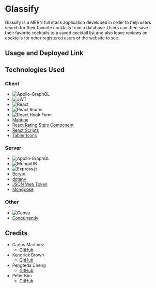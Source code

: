 # Glassify

Glassify is a MERN full stack application developed in order to help users search for their favorite cocktails from a database. Users can then save their favorite cocktails to a saved cocktail list and also leave reviews on cocktails for other registered users of the website to see. 


## Usage and Deployed Link


## Technologies Used

### Client

- ![Apollo-GraphQL](https://img.shields.io/badge/-ApolloGraphQL-311C87?style=for-the-badge&logo=apollo-graphql)
- ![JWT](https://img.shields.io/badge/JWT-black?style=for-the-badge&logo=JSON%20web%20tokens)
- ![React](https://img.shields.io/badge/react-%2320232a.svg?style=for-the-badge&logo=react&logoColor=%2361DAFB)
- ![React Router](https://img.shields.io/badge/React_Router-CA4245?style=for-the-badge&logo=react-router&logoColor=white)
- ![React Hook Form](https://img.shields.io/badge/React%20Hook%20Form-%23EC5990.svg?style=for-the-badge&logo=reacthookform&logoColor=white)
- [Mantine](https://mantine.dev/pages/getting-started/)
- [React Rating Stars Component](https://www.npmjs.com/package/react-rating-stars-component)
- [React Scripts](https://www.npmjs.com/package/react-scripts)
- [Tabler Icons](https://www.npmjs.com/package/@tabler/icons)

### Server

- ![Apollo-GraphQL](https://img.shields.io/badge/-ApolloGraphQL-311C87?style=for-the-badge&logo=apollo-graphql)
- ![MongoDB](https://img.shields.io/badge/MongoDB-%234ea94b.svg?style=for-the-badge&logo=mongodb&logoColor=white)
- ![Express.js](https://img.shields.io/badge/express.js-%23404d59.svg?style=for-the-badge&logo=express&logoColor=%2361DAFB)
- [Bcrypt](https://www.npmjs.com/package/bcrypt)
- [dotenv](https://www.npmjs.com/package/dotenv)
- [JSON Web Token](https://www.npmjs.com/package/jsonwebtoken)
- [Mongoose](https://www.npmjs.com/package/mongoose)


### Other

- ![Canva](https://img.shields.io/badge/Canva-%2300C4CC.svg?style=for-the-badge&logo=Canva&logoColor=white)
- [Concurrently](https://www.npmjs.com/package/concurrently)

## Credits 
- Carlos Martinez
    * [GitHub](https://github.com/carmart7)
- Kendrick Brown
    * [GitHub](https://github.com/KennyB39)
- Pengteda Cheng 
    * [GitHub](https://github.com/teedaa)
- Peter Kim
    * [GitHub](https://github.com/PeterKim89)
